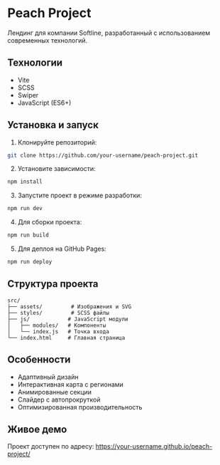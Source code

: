 # Peach Project

Лендинг для компании Softline, разработанный с использованием современных технологий.

## Технологии

- Vite
- SCSS
- Swiper
- JavaScript (ES6+)

## Установка и запуск

1. Клонируйте репозиторий:
```bash
git clone https://github.com/your-username/peach-project.git
```

2. Установите зависимости:
```bash
npm install
```

3. Запустите проект в режиме разработки:
```bash
npm run dev
```

4. Для сборки проекта:
```bash
npm run build
```

5. Для деплоя на GitHub Pages:
```bash
npm run deploy
```

## Структура проекта

```
src/
├── assets/         # Изображения и SVG
├── styles/         # SCSS файлы
├── js/            # JavaScript модули
│   ├── modules/   # Компоненты
│   └── index.js   # Точка входа
└── index.html     # Главная страница
```

## Особенности

- Адаптивный дизайн
- Интерактивная карта с регионами
- Анимированные секции
- Слайдер с автопрокруткой
- Оптимизированная производительность

## Живое демо

Проект доступен по адресу: https://your-username.github.io/peach-project/ 